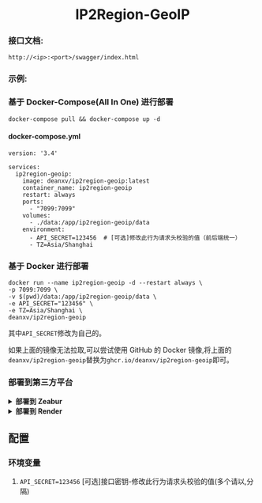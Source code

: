 <div align="center">

# IP2Region-GeoIP


</div>

### 接口文档:

`http://<ip>:<port>/swagger/index.html`


### 示例:

### 基于 Docker-Compose(All In One) 进行部署

```shell
docker-compose pull && docker-compose up -d
```

#### docker-compose.yml

```docker
version: '3.4'

services:
  ip2region-geoip:
    image: deanxv/ip2region-geoip:latest
    container_name: ip2region-geoip
    restart: always
    ports:
      - "7099:7099"
    volumes:
      - ./data:/app/ip2region-geoip/data
    environment:
      - API_SECRET=123456  # [可选]修改此行为请求头校验的值（前后端统一）
      - TZ=Asia/Shanghai
```

### 基于 Docker 进行部署

```docker
docker run --name ip2region-geoip -d --restart always \
-p 7099:7099 \
-v $(pwd)/data:/app/ip2region-geoip/data \
-e API_SECRET="123456" \
-e TZ=Asia/Shanghai \
deanxv/ip2region-geoip
```

其中`API_SECRET`修改为自己的。

如果上面的镜像无法拉取,可以尝试使用 GitHub 的 Docker 镜像,将上面的`deanxv/ip2region-geoip`替换为`ghcr.io/deanxv/ip2region-geoip`即可。

### 部署到第三方平台

<details>
<summary><strong>部署到 Zeabur</strong></summary>
<div>

> Zeabur 的服务器在国外,自动解决了网络的问题,同时免费的额度也足够个人使用

点击一键部署:


**一键部署后 `API_SECRET`变量也需要替换！**

或手动部署:

1. 首先 **fork** 一份代码。
2. 进入 [Zeabur](https://zeabur.com?referralCode=deanxv),使用github登录,进入控制台。
3. 在 Service -> Add Service,选择 Git（第一次使用需要先授权）,选择你 fork 的仓库。
4. Deploy 会自动开始,先取消。
5. 添加环境变量

   `API_SECRET:123456` [可选]接口密钥-修改此行为请求头校验的值(多个请以,分隔)

保存。

6. 选择 Redeploy。

</div>


</details>

<details>
<summary><strong>部署到 Render</strong></summary>
<div>

> Render 提供免费额度,绑卡后可以进一步提升额度

Render 可以直接部署 docker 镜像,不需要 fork 仓库：[Render](https://dashboard.render.com)

</div>
</details>

## 配置

### 环境变量

1. `API_SECRET=123456`  [可选]接口密钥-修改此行为请求头校验的值(多个请以,分隔)